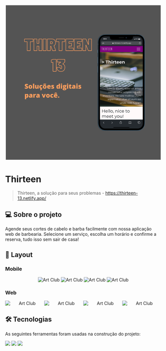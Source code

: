 <h1 align="center">
    <img alt="Art Club" title="#ArtClub" src="assets/img/banner.png" />
</h1>

# Thirteen

> Thirteen, a solução para seus problemas - https://thirteen-13.netlify.app/

## 💻 Sobre o projeto

Agende seus cortes de cabelo e barba facilmente com nossa aplicação web de barbearia. Selecione um serviço, escolha um horário e confirme a reserva, tudo isso sem sair de casa!

## 🎨 Layout

### Mobile

<p align="center">
  <img alt="Art Club" title="#ArtClubBarbershop" src="./assets/home-mobile.png" width="100px">

  <img alt="Art Club" title="#ArtClubBarbershop" src="./assets/services-mobile.png" width="100px">

  <img alt="Art Club" title="#ArtClubBarbershop" src="./assets/barber-mobile.png" width="100px">

  <img alt="Art Club" title="#ArtClubBarbershop" src="./assets/footer-mobile.png" width="100px">
</p>

### Web

<p align="center" style="display: flex; align-items: flex-start; justify-content: center;">
  <img alt="Art Club" title="#ArtClubBarbershop" src="./assets/home-web.png" width="400px">

  <img alt="Art Club" title="#ArtClubBarbershop" src="./assets/services-web.png" width="400px">

  <img alt="Art Club" title="#ArtClubBarbershop" src="./assets/barber-web.png" width="400px">

  <img alt="Art Club" title="#ArtClubBarbershop" src="./assets/footer-web.png" width="400px">
</p>

## 🛠 Tecnologias

As seguintes ferramentas foram usadas na construção do projeto:

<code><img src="https://img.shields.io/badge/HTML5-E34F26?style=for-the-badge&logo=html5&logoColor=white" /></code>
<code><img src="https://img.shields.io/badge/CSS3-1572B6?style=for-the-badge&logo=css3&logoColor=white" /></code>
<code><img src="https://img.shields.io/badge/JavaScript-323330?style=for-the-badge&logo=javascript&logoColor=F7DF1E" /></code>

